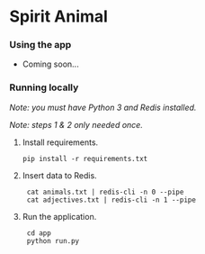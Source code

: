 # Spirit Animal

### Using the app

* Coming soon...


### Running locally
_Note: you must have Python 3 and Redis installed._

_Note: steps 1 & 2 only needed once._

1. Install requirements.

    `pip install -r requirements.txt`

2. Insert data to Redis.

        cat animals.txt | redis-cli -n 0 --pipe
        cat adjectives.txt | redis-cli -n 1 --pipe
    
3. Run the application.
    
        cd app
        python run.py
    